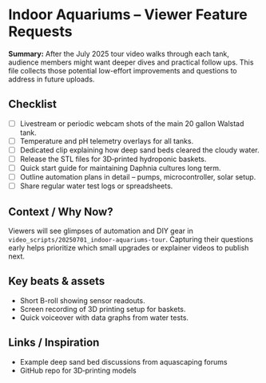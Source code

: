 # Indoor Aquariums – Viewer Feature Requests

**Summary:** After the July 2025 tour video walks through each tank, audience members might want deeper dives and practical follow ups. This file collects those potential low-effort improvements and questions to address in future uploads.

## Checklist

- [ ] Livestream or periodic webcam shots of the main 20 gallon Walstad tank.
- [ ] Temperature and pH telemetry overlays for all tanks.
- [ ] Dedicated clip explaining how deep sand beds cleared the cloudy water.
- [ ] Release the STL files for 3D‑printed hydroponic baskets.
- [ ] Quick start guide for maintaining Daphnia cultures long term.
- [ ] Outline automation plans in detail – pumps, microcontroller, solar setup.
- [ ] Share regular water test logs or spreadsheets.

## Context / Why Now?
Viewers will see glimpses of automation and DIY gear in `video_scripts/20250701_indoor-aquariums-tour`. Capturing their questions early helps prioritize which small upgrades or explainer videos to publish next.

## Key beats & assets
- Short B-roll showing sensor readouts.
- Screen recording of 3D printing setup for baskets.
- Quick voiceover with data graphs from water tests.

## Links / Inspiration
- Example deep sand bed discussions from aquascaping forums
- GitHub repo for 3D‑printing models
